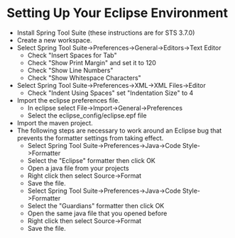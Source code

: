Setting Up Your Eclipse Environment
================================================================================
* Install Spring Tool Suite (these instructions are for STS 3.7.0)
* Create a new workspace.
* Select Spring Tool Suite->Preferences->General->Editors->Text Editor
  * Check "Insert Spaces for Tab"
  * Check "Show Print Margin" and set it to 120
  * Check "Show Line Numbers"
  * Check "Show Whitespace Characters"
* Select Spring Tool Suite->Preferences->XML->XML Files->Editor
  * Check "Indent Using Spaces" set "Indentation Size" to 4
* Import the eclipse preferences file.
  * In eclipse select File->Import->General->Preferences
  * Select the eclipse_config/eclipse.epf file
* Import the maven project.
* The following steps are necessary to work around an Eclipse bug that prevents the formatter settings from taking effect.
  * Select Spring Tool Suite->Preferences->Java->Code Style->Formatter
   * Select the "Eclipse" formatter then click OK
   * Open a java file from your projects
   * Right click then select Source->Format
   * Save the file.
  * Select Spring Tool Suite->Preferences->Java->Code Style->Formatter
   * Select the "Guardians" formatter then click OK
   * Open the same java file that you opened before
   * Right click then select Source->Format
   * Save the file.

